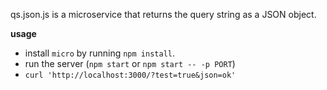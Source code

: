 qs.json.js is a microservice that returns the query string as a JSON object.

**usage**

- install `micro` by running `npm install`.
- run the server (`npm start` or `npm start -- -p PORT`)
- `curl 'http://localhost:3000/?test=true&json=ok'`
